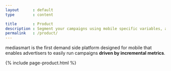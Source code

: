 ```yaml
---
layout      : default
type        : content

title       : Product
description : Segment your campaigns using mobile specific variables, and different ad formats (display, native, video, audio). Run retargeting campaigns or target dynamic audiences. Create your own audiences and enrich them, either using mediasmart only or easily integrating with your very own DMP. Learn more now!
permalink   : /product/
---
```


mediasmart is the first demand side platform designed for mobile that enables advertisers to easily run campaigns **driven by incremental metrics**.

{% include page-product.html %}
